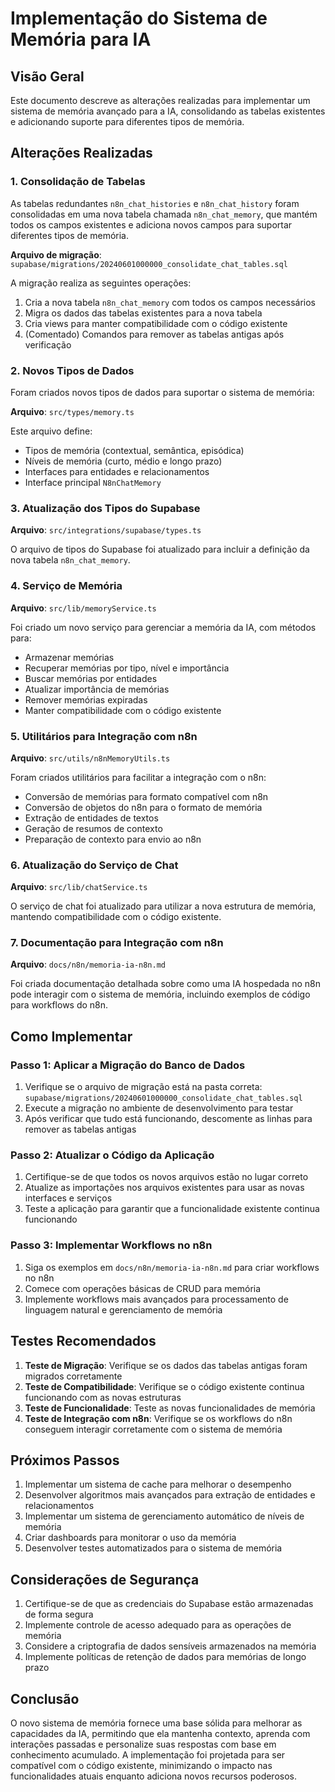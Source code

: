 # Implementação do Sistema de Memória para IA

## Visão Geral

Este documento descreve as alterações realizadas para implementar um sistema de memória avançado para a IA, consolidando as tabelas existentes e adicionando suporte para diferentes tipos de memória.

## Alterações Realizadas

### 1. Consolidação de Tabelas

As tabelas redundantes `n8n_chat_histories` e `n8n_chat_history` foram consolidadas em uma nova tabela chamada `n8n_chat_memory`, que mantém todos os campos existentes e adiciona novos campos para suportar diferentes tipos de memória.

**Arquivo de migração**: `supabase/migrations/20240601000000_consolidate_chat_tables.sql`

A migração realiza as seguintes operações:

1. Cria a nova tabela `n8n_chat_memory` com todos os campos necessários
2. Migra os dados das tabelas existentes para a nova tabela
3. Cria views para manter compatibilidade com o código existente
4. (Comentado) Comandos para remover as tabelas antigas após verificação

### 2. Novos Tipos de Dados

Foram criados novos tipos de dados para suportar o sistema de memória:

**Arquivo**: `src/types/memory.ts`

Este arquivo define:

- Tipos de memória (contextual, semântica, episódica)
- Níveis de memória (curto, médio e longo prazo)
- Interfaces para entidades e relacionamentos
- Interface principal `N8nChatMemory`

### 3. Atualização dos Tipos do Supabase

**Arquivo**: `src/integrations/supabase/types.ts`

O arquivo de tipos do Supabase foi atualizado para incluir a definição da nova tabela `n8n_chat_memory`.

### 4. Serviço de Memória

**Arquivo**: `src/lib/memoryService.ts`

Foi criado um novo serviço para gerenciar a memória da IA, com métodos para:

- Armazenar memórias
- Recuperar memórias por tipo, nível e importância
- Buscar memórias por entidades
- Atualizar importância de memórias
- Remover memórias expiradas
- Manter compatibilidade com o código existente

### 5. Utilitários para Integração com n8n

**Arquivo**: `src/utils/n8nMemoryUtils.ts`

Foram criados utilitários para facilitar a integração com o n8n:

- Conversão de memórias para formato compatível com n8n
- Conversão de objetos do n8n para o formato de memória
- Extração de entidades de textos
- Geração de resumos de contexto
- Preparação de contexto para envio ao n8n

### 6. Atualização do Serviço de Chat

**Arquivo**: `src/lib/chatService.ts`

O serviço de chat foi atualizado para utilizar a nova estrutura de memória, mantendo compatibilidade com o código existente.

### 7. Documentação para Integração com n8n

**Arquivo**: `docs/n8n/memoria-ia-n8n.md`

Foi criada documentação detalhada sobre como uma IA hospedada no n8n pode interagir com o sistema de memória, incluindo exemplos de código para workflows do n8n.

## Como Implementar

### Passo 1: Aplicar a Migração do Banco de Dados

1. Verifique se o arquivo de migração está na pasta correta: `supabase/migrations/20240601000000_consolidate_chat_tables.sql`
2. Execute a migração no ambiente de desenvolvimento para testar
3. Após verificar que tudo está funcionando, descomente as linhas para remover as tabelas antigas

### Passo 2: Atualizar o Código da Aplicação

1. Certifique-se de que todos os novos arquivos estão no lugar correto
2. Atualize as importações nos arquivos existentes para usar as novas interfaces e serviços
3. Teste a aplicação para garantir que a funcionalidade existente continua funcionando

### Passo 3: Implementar Workflows no n8n

1. Siga os exemplos em `docs/n8n/memoria-ia-n8n.md` para criar workflows no n8n
2. Comece com operações básicas de CRUD para memória
3. Implemente workflows mais avançados para processamento de linguagem natural e gerenciamento de memória

## Testes Recomendados

1. **Teste de Migração**: Verifique se os dados das tabelas antigas foram migrados corretamente
2. **Teste de Compatibilidade**: Verifique se o código existente continua funcionando com as novas estruturas
3. **Teste de Funcionalidade**: Teste as novas funcionalidades de memória
4. **Teste de Integração com n8n**: Verifique se os workflows do n8n conseguem interagir corretamente com o sistema de memória

## Próximos Passos

1. Implementar um sistema de cache para melhorar o desempenho
2. Desenvolver algoritmos mais avançados para extração de entidades e relacionamentos
3. Implementar um sistema de gerenciamento automático de níveis de memória
4. Criar dashboards para monitorar o uso da memória
5. Desenvolver testes automatizados para o sistema de memória

## Considerações de Segurança

1. Certifique-se de que as credenciais do Supabase estão armazenadas de forma segura
2. Implemente controle de acesso adequado para as operações de memória
3. Considere a criptografia de dados sensíveis armazenados na memória
4. Implemente políticas de retenção de dados para memórias de longo prazo

## Conclusão

O novo sistema de memória fornece uma base sólida para melhorar as capacidades da IA, permitindo que ela mantenha contexto, aprenda com interações passadas e personalize suas respostas com base em conhecimento acumulado. A implementação foi projetada para ser compatível com o código existente, minimizando o impacto nas funcionalidades atuais enquanto adiciona novos recursos poderosos.